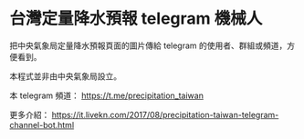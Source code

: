 # 台灣定量降水預報 telegram 機械人

把中央氣象局定量降水預報頁面的圖片傳給 telegram 的使用者、群組或頻道，方便看到。

本程式並非由中央氣象局設立。

本 telegram 頻道： https://t.me/precipitation_taiwan

更多介紹： https://it.livekn.com/2017/08/precipitation-taiwan-telegram-channel-bot.html
